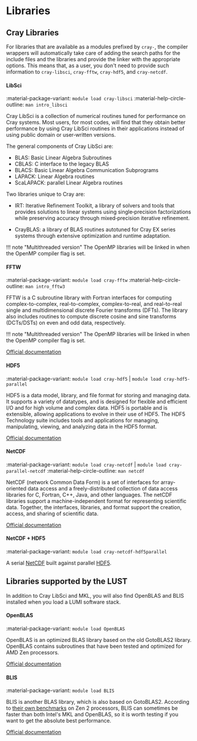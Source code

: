 # Libraries

[1]: #cray-libraries
[2]: #libraries-supported-by-the-lust

[doc-fftw]: http://www.fftw.org/fftw3_doc/
[doc-hdf5]: https://portal.hdfgroup.org/display/HDF5/Learning+the+Basics
[doc-netcdf]: https://www.unidata.ucar.edu/software/netcdf/docs/
[doc-openblas]: https://github.com/xianyi/OpenBLAS/wiki/User-Manual
[doc-blis]: https://github.com/flame/blis/wiki

## Cray Libraries

For libraries that are available as a modules prefixed by `cray-`, the compiler 
wrappers will automatically take care of adding the search paths for the include files 
and the libraries and provide the linker with the appropriate options. This means
that, as a user, you don't need to provide such information to `cray-libsci`, `cray-fftw`, `cray-hdf5`, and `cray-netcdf`.

[libsci]: #libsci
[fftw]: #fftw
[hdf5]: #hdf5
[netcdf]: #netcdf
[netcdf-hdf5]: #netcdf-hdf5
      
#### LibSci

:material-package-variant: `module load cray-libsci`
:material-help-circle-outline: `man intro_libsci`

Cray LibSci is a collection of numerical routines tuned for
performance on Cray systems. Most users, for most codes, will find that they
obtain better performance by using Cray LibSci routines in
their applications instead of using public domain or user‐written versions.

The general components of Cray LibSci are:

- BLAS: Basic Linear Algebra Subroutines
- CBLAS: C interface to the legacy BLAS
- BLACS: Basic Linear Algebra Communication Subprograms
- LAPACK: Linear Algebra routines
- ScaLAPACK: parallel Linear Algebra routines

Two libraries unique to Cray are:

- IRT: Iterative Refinement Toolkit, a library of solvers and tools that 
  provides solutions to linear systems using single‐precision factorizations 
  while preserving accuracy through mixed‐precision iterative refinement.

- CrayBLAS: a library of BLAS routines autotuned for Cray EX series systems 
  through extensive optimization and runtime adaptation.

!!! note "Multithreaded version"
    The OpenMP libraries will be linked in when the OpenMP compiler flag is set.

#### FFTW

:material-package-variant: `module load cray-fftw`
:material-help-circle-outline: `man intro_fftw3`

FFTW is a C subroutine library with Fortran interfaces for computing 
complex-to-complex, real-to-complex, complex-to-real, and real-to-real single 
and multidimensional discrete Fourier transforms (DFTs). The library also 
includes routines to compute discrete cosine and sine transforms (DCTs/DSTs) on
even and odd data, respectively.

!!! note "Multithreaded version"
    The OpenMP libraries will be linked in when the OpenMP compiler flag is set.

[Official documentation][doc-fftw]

#### HDF5

:material-package-variant: `module load cray-hdf5` | `module load cray-hdf5-parallel`

HDF5 is a data model, library, and file format for storing and managing data.
It supports a variety of datatypes, and is designed for flexible
and efficient I/O and for high volume and complex data. HDF5 is portable and
is extensible, allowing applications to evolve in their use of HDF5. The HDF5
Technology suite includes tools and applications for managing, manipulating,
viewing, and analyzing data in the HDF5 format.

[Official documentation][doc-hdf5]

#### NetCDF

:material-package-variant: `module load cray-netcdf` | `module load cray-parallel-netcdf`
:material-help-circle-outline: `man netcdf`

NetCDF (network Common Data Form) is a set of interfaces for array-oriented
data access and a freely-distributed collection of data access libraries for
C, Fortran, C++, Java, and other languages. The netCDF libraries support a
machine-independent format for representing scientific data. Together, the
interfaces, libraries, and format support the creation, access, and sharing
of scientific data.

[Official documentation][doc-netcdf]

#### NetCDF + HDF5

:material-package-variant: `module load cray-netcdf-hdf5parallel`

A serial [NetCDF][netcdf] built against parallel [HDF5][hdf5].

## Libraries supported by the LUST

In addition to Cray LibSci and MKL, you will also find OpenBLAS and BLIS installed when you load a LUMI software stack.

#### OpenBLAS

:material-package-variant: `module load OpenBLAS`

OpenBLAS is an optimized BLAS library based on the old GotoBLAS2 library. OpenBLAS contains subroutines that have been tested and optimized for AMD Zen processors.

[Official documentation][doc-openblas]

#### BLIS

:material-package-variant: `module load BLIS`

BLIS is another BLAS library, which is also based on GotoBLAS2. According to [their own benchmarks](https://github.com/flame/blis/blob/master/docs/Performance.md#zen2) on Zen 2 processors, BLIS can sometimes be faster than both Intel's MKL and OpenBLAS, so it is worth testing if you want to get the absolute best performance.

[Official documentation][doc-blis]